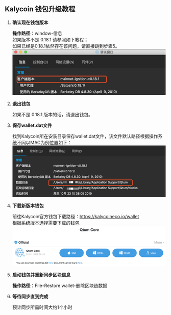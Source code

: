 ## Kalycoin 钱包升级教程

1. **确认现在钱包版本**

	**操作路径**：window-信息  
	如果版本不是 0.18.1 请参照如下教程；  
	如果已经是0.18.1依然存在该问题，请直接跳到步骤5。  
	![1.png](1.png)

2. **退出钱包**

	如果不是 0.18.1 版本的话，请退出钱包。

3. **保存wallet.dat文件**

	找到Kalycoin所在安装目录保存wallet.dat文件，该文件默认路径根据操作系统不同以MAC为例位置如下：  
	![2.png](2.png)

4. **下载新版本钱包**

	前往Kalycoin官方钱包下载路径：<https://kalycoineco.io/wallet>  
	根据系统版本选择需要下载的钱包  
	![3.png](3.png)

5. **启动钱包并重新同步区块信息**

	**操作路径**：File-Restore wallet-删除区块链数据

6. **等待同步直到完成**

	预计同步所需时间大约1个小时
